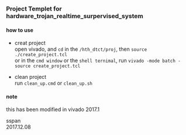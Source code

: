 ### Project Templet for hardware_trojan_realtime_surpervised_system

#### how to use

- creat project  
open vivado, and `cd`  in the `/hth_dtct/proj`, then `source ./create_project.tcl`  
or in the `cmd window` or the `shell ternimal`, run `vivado -mode batch -source create_project.tcl` 

- clean project  
run `clean_up.cmd` or `clean_up.sh`

#### note
this has been modified in vivado 2017.1

sspan  
2017.12.08  